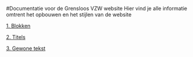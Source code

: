 #Documentatie voor de Grensloos VZW website
Hier vind je alle informatie omtrent het opbouwen en het stijlen van de website

[1. Blokken](/en/latest/1.%20Blokken/)  

[2. Titels](/en/latest/2.%20Titels/)  

[3. Gewone tekst](/en/latest/3.%20Gewone%20tekst)